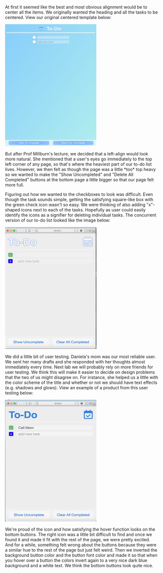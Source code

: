 <p>At first it seemed like the best and most obvious alignment would be to center all the items. We originally wanted the heading and all the tasks to be centered.
View our original centered template below:</p>

<img src="/design/CenteredItems.jpeg" alt="Centered Items To-Do List" style="height: 400px; width: 300px;" />

<p>But after Prof Millburn's lecture, we decided that a left-align would look more natural. She mentioned that a user's eyes go immediately to the top left corner of any page, 
so that's where the heaviest part of our to-do list lives. However, we then felt as though the page was a little *too* top heavy so we wanted to make the "Show Uncompleted" and "Delete All Completed" buttons at the bottom page a little bigger so that our page felt more full. </p>

<p> Figuring out how we wanted to the checkboxes to look was difficult. Even though the task sounds simple, getting the satisfying square-like box with the green check icon wasn't so easy. We were thinking of also adding "x"-shaped icons next to each of the tasks. Hopefully as user could easily identify the icons as a signifier for deleting individual tasks. The concurrent version of our to-do list looked like the image below:</p>

<img src="/design/Version2.jpeg" alt="The new checkboxes" style="height: 400px; width: 300px;" />

<p> We did a little bit of user testing. Daniela's mom was our most reliable user. We sent her many drafts and she responded with her thoughts almost immediately every time. Next lab we will probably rely on more friends for user testing. We think this will make it easier to decide on design problems that the two of us might disagree on. For instance, she helped us a little with the color scheme of the title and whether or not we should have text effects (e.g. shadows and glows). View an example of a product from this user testing below:</p>

<img src="/design/Version3.jpeg" alt="User Testing Color Schemes" style="height: 400px; width: 300px;" />

<p> We're proud of the icon and how satisfying the hover function looks on the bottom buttons. The right icon was a little bit difficult to find and once we found it and made it fit with the rest of the page, we were pretty excited. And for a while, something felt wrong about the buttons because they were a similar hue to the rest of the page but just felt weird. Then we inverted the background button color and the button font color and made it so that when you hover over a button the colors invert again to a very nice dark blue background and a white text. We think the bottom buttons look quite nice.</p>
